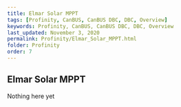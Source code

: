 ```yaml
---
title: Elmar Solar MPPT
tags: [Profinity, CanBUS, CanBUS DBC, DBC, Overview]
keywords: Profinity, CanBUS, CanBUS DBC, DBC, Overview
last_updated: November 3, 2020
permalink: Profinity/Elmar_Solar_MPPT.html
folder: Profinity
order: 7
---
```


## Elmar Solar MPPT

Nothing here yet
